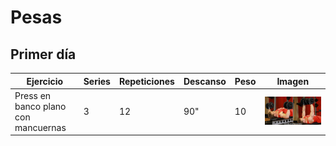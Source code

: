 # Pesas

## Primer día
| Ejercicio | Series | Repeticiones | Descanso | Peso | Imagen |
|---|---|---|---|---|---|
| Press en banco plano con mancuernas | 3 | 12 | 90" | 10 | ![](img/press-en-banco-plano-con-mancuernas.png)

